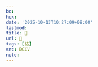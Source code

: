 ```yaml
---
bc:
hex:
date: '2025-10-13T10:27:09+08:00'
lastmod:
title: 􁶚
url: 􁶚
tags: [貉]
src: DCCV
note:
---
```

